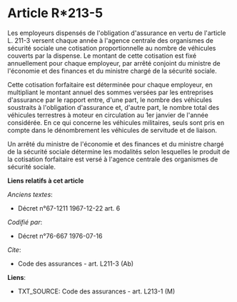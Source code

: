 # Article R*213-5

Les employeurs dispensés de l'obligation d'assurance en vertu de l'article L. 211-3 versent chaque année à l'agence centrale
des organismes de sécurité sociale une cotisation proportionnelle au nombre de véhicules couverts par la dispense. Le montant
de cette cotisation est fixé annuellement pour chaque employeur, par arrêté conjoint du ministre de l'économie et des
finances et du ministre chargé de la sécurité sociale.

Cette cotisation forfaitaire est déterminée pour chaque employeur, en multipliant le montant annuel des sommes versées par
les entreprises d'assurance par le rapport entre, d'une part, le nombre des véhicules soustraits à l'obligation d'assurance
et, d'autre part, le nombre total des véhicules terrestres à moteur en circulation au 1er janvier de l'année considérée. En
ce qui concerne les véhicules militaires, seuls sont pris en compte dans le dénombrement les véhicules de servitude et de
liaison.

Un arrêté du ministre de l'économie et des finances et du ministre chargé de la sécurité sociale détermine les modalités
selon lesquelles le produit de la cotisation forfaitaire est versé à l'agence centrale des organismes de sécurité sociale.

**Liens relatifs à cet article**

_Anciens textes_:

  - Décret n°67-1211 1967-12-22 art. 6

_Codifié par_:

  - Décret n°76-667 1976-07-16

_Cite_:

  - Code des assurances - art. L211-3 (Ab)

**Liens**:

  - TXT_SOURCE: Code des assurances - art. L213-1 (M)
